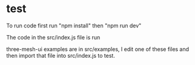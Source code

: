 # test
To run code first run "npm install" then "npm run dev"

The code in the src/index.js file is run

three-mesh-ui examples are in src/examples, I edit one of these files and then import that file into src/index.js to test.
